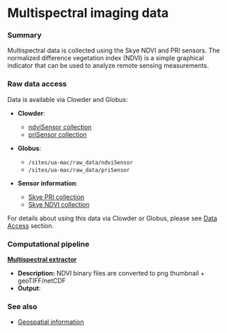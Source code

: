 # Multispectral imaging data

### Summary

Multispectral data is collected using the Skye NDVI and PRI sensors. The normalized difference vegetation index \(NDVI\) is a simple graphical indicator that can be used to analyze remote sensing measurements.

### Raw data access

Data is available via Clowder and Globus:

* **Clowder**:

  * [ndviSensor collection](https://terraref.ncsa.illinois.edu/clowder/collection/5728bb50e4b03269d7078786)
  * [priSensor collection](https://terraref.ncsa.illinois.edu/clowder/collection/5728bb6ae4b03269d7078844)

* **Globus**:

  * `/sites/ua-mac/raw_data/ndviSensor`
  * `/sites/ua-mac/raw_data/priSensor`

* **Sensor information**:

  * [Skye PRI collection](https://terraref.ncsa.illinois.edu/clowder/datasets/581789524f0ce77b6655ccf9) 
  * [Skye NDVI collection](https://terraref.ncsa.illinois.edu/clowder/datasets/581787524f0ce77b6655b2c7)


For details about using this data via Clowder or Globus, please see [Data Access](/how-to-access-data.md) section.

### Computational pipeline

**[Multispectral extractor](https://github.com/terraref/extractors-multispectral)**

* **Description:** NDVI binary files are converted to png thumbnail + geoTIFF\/netCDF
* **Output**: 

### See also

* [Geospatial information](/user/geospatial-information.md)

